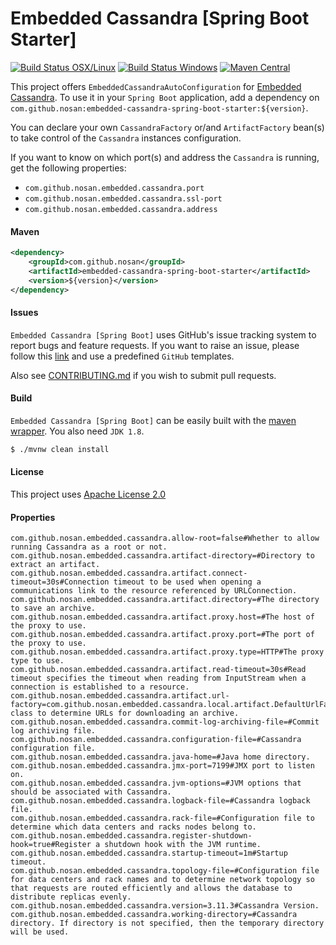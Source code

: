 # Embedded Cassandra [Spring Boot Starter] 
[![Build Status OSX/Linux](https://img.shields.io/travis/nosan/embedded-cassandra-spring-boot/master.svg?logo=travis&logoColor=white&style=flat)](https://travis-ci.org/nosan/embedded-cassandra-spring-boot) [![Build Status Windows](https://img.shields.io/appveyor/ci/nosan/embedded-cassandra-spring-boot/master.svg?logo=appveyor&logoColor=white&style=flat)](https://ci.appveyor.com/project/nosan/embedded-cassandra-spring-boot)
[![Maven Central](https://img.shields.io/maven-central/v/com.github.nosan/embedded-cassandra-spring-boot-starter.svg)](https://search.maven.org/search?q=g:com.github.nosan%20AND%20(a:embedded-cassandra-spring-boot-starter))

This project offers `EmbeddedCassandraAutoConfiguration` for
[Embedded Cassandra](https://github.com/nosan/embedded-cassandra). To use it in
your `Spring Boot` application, add a dependency on `com.github.nosan:embedded-cassandra-spring-boot-starter:${version}`.

You can declare your own `CassandraFactory` or/and `ArtifactFactory` bean(s) to take control of the `Cassandra` instances configuration.

If you want to know on which port(s) and address the `Cassandra` is running, get the following properties:
- `com.github.nosan.embedded.cassandra.port`
- `com.github.nosan.embedded.cassandra.ssl-port`
- `com.github.nosan.embedded.cassandra.address`


#### Maven

```xml
<dependency>
    <groupId>com.github.nosan</groupId>
    <artifactId>embedded-cassandra-spring-boot-starter</artifactId>
    <version>${version}</version>
</dependency>
```

#### Issues

`Embedded Cassandra [Spring Boot]` uses GitHub's issue tracking system to report bugs and feature
requests. If you want to raise an issue, please follow this [link](https://github.com/nosan/embedded-cassandra-spring-boot/issues)
and use a predefined `GitHub` templates.

Also see [CONTRIBUTING.md](CONTRIBUTING.md) if you wish to submit pull requests.

#### Build

`Embedded Cassandra [Spring Boot]` can be easily built with the [maven wrapper](https://github.com/takari/maven-wrapper). You also need `JDK 1.8`.

```bash
$ ./mvnw clean install
```

#### License

This project uses [Apache License 2.0](http://www.apache.org/licenses/LICENSE-2.0)


#### Properties

    com.github.nosan.embedded.cassandra.allow-root=false#Whether to allow running Cassandra as a root or not.
    com.github.nosan.embedded.cassandra.artifact-directory=#Directory to extract an artifact.
    com.github.nosan.embedded.cassandra.artifact.connect-timeout=30s#Connection timeout to be used when opening a communications link to the resource referenced by URLConnection.
    com.github.nosan.embedded.cassandra.artifact.directory=#The directory to save an archive.
    com.github.nosan.embedded.cassandra.artifact.proxy.host=#The host of the proxy to use.
    com.github.nosan.embedded.cassandra.artifact.proxy.port=#The port of the proxy to use.
    com.github.nosan.embedded.cassandra.artifact.proxy.type=HTTP#The proxy type to use.
    com.github.nosan.embedded.cassandra.artifact.read-timeout=30s#Read timeout specifies the timeout when reading from InputStream when a connection is established to a resource.
    com.github.nosan.embedded.cassandra.artifact.url-factory=com.github.nosan.embedded.cassandra.local.artifact.DefaultUrlFactory#Factory class to determine URLs for downloading an archive.
    com.github.nosan.embedded.cassandra.commit-log-archiving-file=#Commit log archiving file.
    com.github.nosan.embedded.cassandra.configuration-file=#Cassandra configuration file.
    com.github.nosan.embedded.cassandra.java-home=#Java home directory.
    com.github.nosan.embedded.cassandra.jmx-port=7199#JMX port to listen on.
    com.github.nosan.embedded.cassandra.jvm-options=#JVM options that should be associated with Cassandra.
    com.github.nosan.embedded.cassandra.logback-file=#Cassandra logback file.
    com.github.nosan.embedded.cassandra.rack-file=#Configuration file to determine which data centers and racks nodes belong to.
    com.github.nosan.embedded.cassandra.register-shutdown-hook=true#Register a shutdown hook with the JVM runtime.
    com.github.nosan.embedded.cassandra.startup-timeout=1m#Startup timeout.
    com.github.nosan.embedded.cassandra.topology-file=#Configuration file for data centers and rack names and to determine network topology so that requests are routed efficiently and allows the database to distribute replicas evenly.
    com.github.nosan.embedded.cassandra.version=3.11.3#Cassandra Version.
    com.github.nosan.embedded.cassandra.working-directory=#Cassandra directory. If directory is not specified, then the temporary directory will be used.

